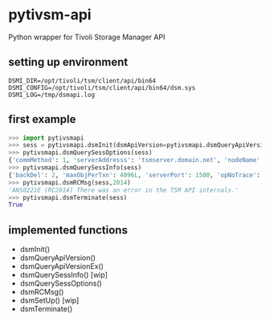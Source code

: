 # pytivsm-api
Python wrapper for Tivoli Storage Manager API

## setting up environment
```
DSMI_DIR=/opt/tivoli/tsm/client/api/bin64
DSMI_CONFIG=/opt/tivoli/tsm/client/api/bin64/dsm.sys
DSMI_LOG=/tmp/dsmapi.log
```

## first example
```python
>>> import pytivsmapi
>>> sess = pytivsmapi.dsmInit(dsmApiVersion=pytivsmapi.dsmQueryApiVersion())
>>> pytivsmapi.dsmQuerySessOptions(sess)
{'commMethod': 1, 'serverAddresss': 'tsmserver.domain.net', 'nodeName': 'CLIENT_NODENAME', 'serverName': 'TSMSERVER.DOMAIN.NET', 'dsmDir': '/opt/tivoli/tsm/client/api/bin64', 'compressalways': True, 'passwordAccess': True, 'dsmiConfig': '/opt/tivoli/tsm/client/api/bin64/dsm.opt', 'compression': False}
>>> pytivsmapi.dsmQuerySessInfo(sess)
{'backDel': 2, 'maxObjPerTxn': 4096L, 'serverPort': 1500, 'opNoTrace': 0, 'replServerName': '', 'hldelim': '/', 'policySetName': 'STANDARD', 'owner': 'marco', 'replServerHost': '', 'id': 'CLIENT.DEEPTHOUGHT', 'adsmServerName': '', 'compression': 3, 'archDel': 1, 'stVersion': 0, 'serverType': 'Linux/x86_64', 'gpArchRetn': 2718571464, 'serverVer': 7, 'homeServerName': '', 'confFile': '', 'dfltMCName': 'STANDARD', 'accessNode': '', 'nodeType': 'Linux x86-64', 'maxBytesPerTxn_64': 0L, 'serverHost': 'tsmserver.domain.comt', 'replServerPort': 0, 'maxBytesPerTxn': 26214400L, 'gpBackRetn': 30, 'fsdelim': '/', 'domainName': 'TEST', 'archiveRetentionProtection': False, 'lanFreeEnabled': False, 'serverRel': 1, 'serverSubLev': 300, 'serverLev': 1}
>>> pytivsmapi.dsmRCMsg(sess,2014)
'ANS0221E (RC2014) There was an error in the TSM API internals.'
>>> pytivsmapi.dsmTerminate(sess)
True

```

## implemented functions
- dsmInit()
- dsmQueryApiVersion()
- dsmQueryApiVersionEx()
- dsmQuerySessInfo() [wip]
- dsmQuerySessOptions()
- dsmRCMsg()
- dsmSetUp() [wip]
- dsmTerminate()
